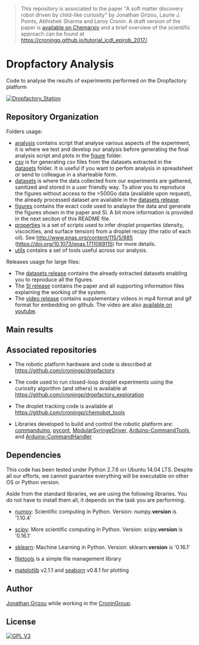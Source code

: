 >This repository is associated to the paper "A soft matter discovery robot driven by child-like curiosity" by Jonathan Grizou, Laurie J. Points, Abhishek Sharma and Leroy Cronin. A draft version of the paper is [available on Chemarxiv](https://chemrxiv.org/articles/A_Closed_Loop_Discovery_Robot_Driven_by_a_Curiosity_Algorithm_Discovers_Proto-Cells_That_Show_Complex_and_Emergent_Behaviours/6958334) and a brief overview of the scientific approach can be found at https://croningp.github.io/tutorial_icdl_epirob_2017/.

# Dropfactory Analysis

Code to analyse the results of experiments performed on the Dropfactory platform

[![Dropfactory_Station](https://github.com/croningp/dropfactory/raw/master/media/gif/dropfactory_stations_speedup.gif)](https://youtu.be/bY5OoRBJkf0)

## Repository Organization

Folders usage:
- [analysis](analysis) contains script that analyse various aspects of the experiment, it is where we test and develop our analysis before generating the final analysis script and plots in the [figure](figure) folder.
- [csv](csv) is for generating csv files from the datasets extracted in the [datasets](datasets) folder. It is useful if you want to perfom analysis in spreadsheet or send to colleague in a sharteable form.
- [datasets](datasets) is where the data collected from our experiments are gathered, sanitized and stored in a user friendly way. To allow you to reproduce the figures without access to the >500Go data (available upon request), the already processed dataset are available in the [datasets release](https://github.com/croningp/dropfactory_analysis/releases/tag/datasets).
- [figures](figures) contains the exact code used to analayse the data and generate the figures shown in the paper and SI. A bit more information is provided in the next seciton of this README file.
- [properties](properties) is a set of scripts used to infer droplet properties (density, viscocities, and surface tension) from a droplet recipy (the ratio of each oil). See http://www.pnas.org/content/115/5/885 (https://doi.org/10.1073/pnas.1711089115) for more details.
- [utils](utils) contains a set of tools useful across our analysis.

Releases usage for large files:
- The [datasets release](https://github.com/croningp/dropfactory_analysis/releases/tag/datasets) contains the already extracted datasets enabling you to reproduce all the figures.
- The [SI release](https://github.com/croningp/dropfactory_analysis/releases/tag/SI) contains the paper and all supporting information files explaining the working of the system.
- The [video release](https://github.com/croningp/dropfactory_analysis/releases/tag/video) contains supplementary videos in mp4 format and gif format for embedding on github. The video are also [available on youtube](https://www.youtube.com/playlist?list=PLBppiRCztuKo8gxq_kfcYM-5S_A-TlMU1).

## Main results



## Associated repositories

- The robotic platform hardware and code is described at https://github.com/croningp/dropfactory

- The code used to run closed-loop droplet experiments using the curiosity algorithm (and others) is available at https://github.com/croningp/dropfactory_exploration

- The droplet tracking code is available at https://github.com/croningp/chemobot_tools

- Libraries developed to build and control the robotic platform are: [commanduino](https://github.com/croningp/commanduino), [pycont](https://github.com/croningp/pycont), [ModularSyringeDriver](https://github.com/croningp/ModularSyringeDriver), [Arduino-CommandTools](https://github.com/croningp/Arduino-CommandTools), and [Arduino-CommandHandler](https://github.com/croningp/Arduino-CommandHandler)

## Dependencies

This code has been tested under Python 2.7.6 on Ubuntu 14.04 LTS. Despite all our efforts, we cannot guarantee everything will be executable on other OS or Python version.

Aside from the standard libraries, we are using the following libraries. You do not have to install them all, it depends on the task you are performing.

- [numpy](http://www.numpy.org/): Scientific computing in Python.
Version: numpy.__version__ is '1.10.4'

- [scipy](http://www.scipy.org/scipylib/index.html): More scientific computing in Python.
Version: scipy.__version__ is '0.16.1'

- [sklearn](http://scikit-learn.org/): Machine Learning in Python.
Version: sklearn.__version__ is '0.16.1'

- [filetools](https://github.com/jgrizou/filetools) is a simple file management library

- [matplotlib](https://matplotlib.org/) v2.1.1 and [seaborn](http://seaborn.pydata.org/) v0.8.1 for plotting

## Author

[Jonathan Grizou](http://jgrizou.com/) while working in the [CroninGroup](http://www.chem.gla.ac.uk/cronin/).

## License

[![GPL V3](https://www.gnu.org/graphics/gplv3-127x51.png)](https://www.gnu.org/licenses/gpl.html)
